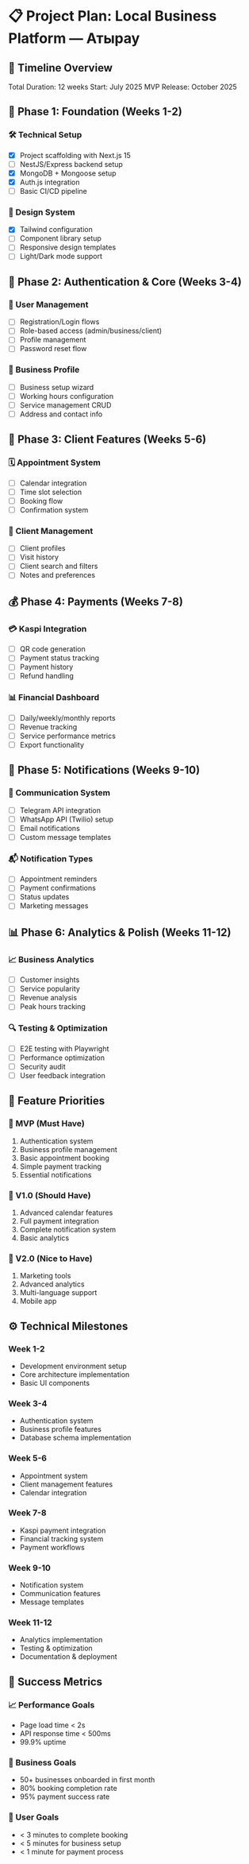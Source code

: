 # 📋 Project Plan: Local Business Platform — Атырау

## 📅 Timeline Overview

Total Duration: 12 weeks
Start: July 2025
MVP Release: October 2025

## 🎯 Phase 1: Foundation (Weeks 1-2)

### 🛠 Technical Setup

- [x] Project scaffolding with Next.js 15
- [ ] NestJS/Express backend setup
- [x] MongoDB + Mongoose setup
- [x] Auth.js integration
- [ ] Basic CI/CD pipeline

### 🎨 Design System

- [x] Tailwind configuration
- [ ] Component library setup
- [ ] Responsive design templates
- [ ] Light/Dark mode support

## 🔐 Phase 2: Authentication & Core (Weeks 3-4)

### 👤 User Management

- [ ] Registration/Login flows
- [ ] Role-based access (admin/business/client)
- [ ] Profile management
- [ ] Password reset flow

### 💼 Business Profile

- [ ] Business setup wizard
- [ ] Working hours configuration
- [ ] Service management CRUD
- [ ] Address and contact info

## 📱 Phase 3: Client Features (Weeks 5-6)

### 🗓 Appointment System

- [ ] Calendar integration
- [ ] Time slot selection
- [ ] Booking flow
- [ ] Confirmation system

### 👥 Client Management

- [ ] Client profiles
- [ ] Visit history
- [ ] Client search and filters
- [ ] Notes and preferences

## 💰 Phase 4: Payments (Weeks 7-8)

### 💳 Kaspi Integration

- [ ] QR code generation
- [ ] Payment status tracking
- [ ] Payment history
- [ ] Refund handling

### 📊 Financial Dashboard

- [ ] Daily/weekly/monthly reports
- [ ] Revenue tracking
- [ ] Service performance metrics
- [ ] Export functionality

## 📨 Phase 5: Notifications (Weeks 9-10)

### 🔔 Communication System

- [ ] Telegram API integration
- [ ] WhatsApp API (Twilio) setup
- [ ] Email notifications
- [ ] Custom message templates

### 📬 Notification Types

- [ ] Appointment reminders
- [ ] Payment confirmations
- [ ] Status updates
- [ ] Marketing messages

## 📊 Phase 6: Analytics & Polish (Weeks 11-12)

### 📈 Business Analytics

- [ ] Customer insights
- [ ] Service popularity
- [ ] Revenue analysis
- [ ] Peak hours tracking

### 🔍 Testing & Optimization

- [ ] E2E testing with Playwright
- [ ] Performance optimization
- [ ] Security audit
- [ ] User feedback integration

## 🎉 Feature Priorities

### 🚀 MVP (Must Have)

1. Authentication system
2. Business profile management
3. Basic appointment booking
4. Simple payment tracking
5. Essential notifications

### 🌟 V1.0 (Should Have)

1. Advanced calendar features
2. Full payment integration
3. Complete notification system
4. Basic analytics

### 💫 V2.0 (Nice to Have)

1. Marketing tools
2. Advanced analytics
3. Multi-language support
4. Mobile app

## ⚙️ Technical Milestones

### Week 1-2

- Development environment setup
- Core architecture implementation
- Basic UI components

### Week 3-4

- Authentication system
- Business profile features
- Database schema implementation

### Week 5-6

- Appointment system
- Client management features
- Calendar integration

### Week 7-8

- Kaspi payment integration
- Financial tracking system
- Payment workflows

### Week 9-10

- Notification system
- Communication features
- Message templates

### Week 11-12

- Analytics implementation
- Testing & optimization
- Documentation & deployment

## 🎯 Success Metrics

### 📈 Performance Goals

- Page load time < 2s
- API response time < 500ms
- 99.9% uptime

### 💼 Business Goals

- 50+ businesses onboarded in first month
- 80% booking completion rate
- 95% payment success rate

### 👥 User Goals

- < 3 minutes to complete booking
- < 5 minutes for business setup
- < 1 minute for payment process
